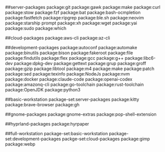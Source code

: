 ##server-packages
package:git
package:gawk
package:make
package:curl
package:stow
package:fzf
package:bat
package:bash-ocmpletion
package:fastfetch
package:ripgrep
package:ble.sh
package:neovim
package:starship prompt
package:xh
package:wget
package:yai
package:sudo
package:which

##cloud-packages
package:aws-cli
package:az-cli

##development-packages
package:autoconf
package:automake
package:binutils
package:bison
package:fakeroot
package:file
package:findutils
package:flex
package:gcc
package:g++
package:libc6-dev
package:dpkg-dev
package:gettext
package:grup
package:groff
package:gzip
package:libtool
package:m4
package:make
package:patch
package:sed
package:texinfo
package:NodeJs
package:nvm
package:docker
package:claude-code
package:openai-codex
package:amazonq-cli
package:go-toolchain
package:rust-toolchain
package:OpenJDK
package:python3

##basic-workstation
package-set:server-packages
package:kitty
package:brave-browser
package:gh

##gnome-packages
package:gnome-extras
package:pop-shell-extension

##hyprland-packages
package:hyrpaper

##full-workstation
package-set:basic-workstation
package-set:development-packages
packge-set:cloud-packages
package:gimp
package:webp

